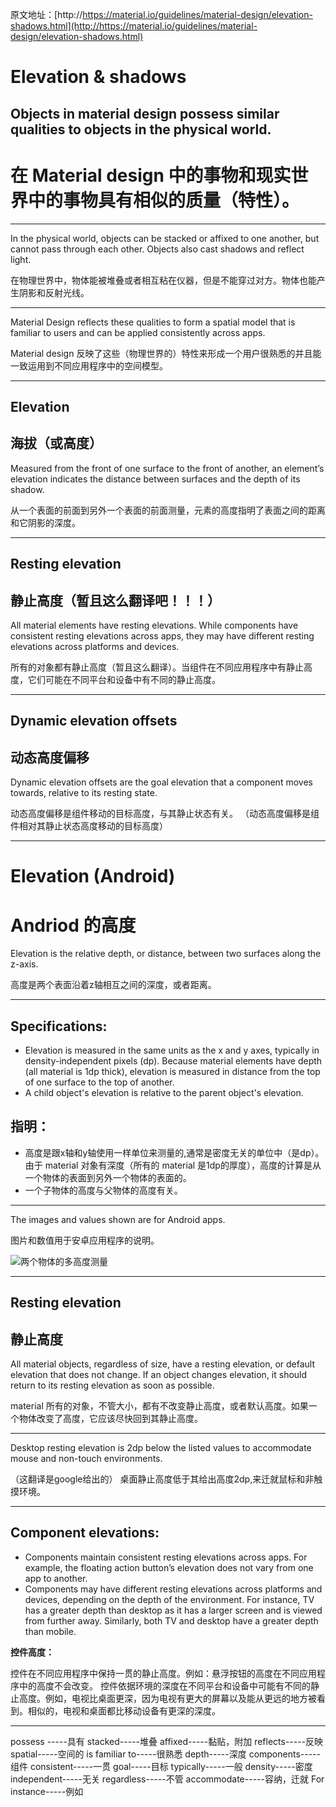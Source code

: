 原文地址：[http://https://material.io/guidelines/material-design/elevation-shadows.html](http://https://material.io/guidelines/material-design/elevation-shadows.html)

# Elevation & shadows #

## Objects in material design possess similar qualities to objects in the physical world. ##
# 在 Material design 中的事物和现实世界中的事物具有相似的质量（特性）。 #

-----------------------------------------------

In the physical world, objects can be stacked or affixed to one another, but cannot pass through each other. Objects also cast shadows and reflect light.

在物理世界中，物体能被堆叠或者相互粘在仪器，但是不能穿过对方。物体也能产生阴影和反射光线。

----------------------------------------------

Material Design reflects these qualities to form a spatial model that is familiar to users and can be applied consistently across apps.

Material design 反映了这些（物理世界的）特性来形成一个用户很熟悉的并且能一致运用到不同应用程序中的空间模型。

----------------------------------------------

## Elevation ##
## 海拔（或高度） ##

Measured from the front of one surface to the front of another, an element’s elevation indicates the distance between surfaces and the depth of its shadow.

从一个表面的前面到另外一个表面的前面测量，元素的高度指明了表面之间的距离和它阴影的深度。

---------------------------------------------

## Resting elevation ##
## 静止高度（暂且这么翻译吧！！！） ##

All material elements have resting elevations. While components have consistent resting elevations across apps, they may have different resting elevations across platforms and devices.

所有的对象都有静止高度（暂且这么翻译）。当组件在不同应用程序中有静止高度，它们可能在不同平台和设备中有不同的静止高度。

---------------------------------------------------

## Dynamic elevation offsets ##
## 动态高度偏移 ##

Dynamic elevation offsets are the goal elevation that a component moves towards, relative to its resting state.

动态高度偏移是组件移动的目标高度，与其静止状态有关。
（动态高度偏移是组件相对其静止状态高度移动的目标高度）

---------------------------------------------------

# Elevation (Android) #
# Andriod 的高度 #

Elevation is the relative depth, or distance, between two surfaces along the z-axis.

高度是两个表面沿着z轴相互之间的深度，或者距离。

-----------------------------------------

**Specifications:**
- 
- Elevation is measured in the same units as the x and y axes, typically in density-independent pixels (dp). Because material elements have depth (all material is 1dp thick), elevation is measured in distance from the top of one surface to the top of another.
- A child object's elevation is relative to the parent object's elevation.

**指明：**
-
- 高度是跟x轴和y轴使用一样单位来测量的,通常是密度无关的单位中（是dp）。由于 material 对象有深度（所有的 material 是1dp的厚度），高度的计算是从一个物体的表面到另外一个物体的表面的。
- 一个子物体的高度与父物体的高度有关。

---------------------------------------------------

The images and values shown are for Android apps.

图片和数值用于安卓应用程序的说明。

![两个物体的多高度测量](https://storage.googleapis.com/material-design/publish/material_v_12/assets/0B6Okdz75tqQsTVdGcm1LX0dVeGM/whatismaterial-3d-elevation1.png)

--------------------------------------------------

## Resting elevation ##
## 静止高度 ##

All material objects, regardless of size, have a resting elevation, or default elevation that does not change. If an object changes elevation, it should return to its resting elevation as soon as possible.

material 所有的对象，不管大小，都有不改变静止高度，或者默认高度。如果一个物体改变了高度，它应该尽快回到其静止高度。

-------------------------------------------------

Desktop resting elevation is 2dp below the listed values to accommodate mouse and non-touch environments.

（这翻译是google给出的）
桌面静止高度低于其给出高度2dp,来迁就鼠标和非触摸环境。

-------------------------------------------------

**Component elevations:**
- 
- Components maintain consistent resting elevations across apps. For example, the floating action button’s elevation does not vary from one app to another.
- Components may have different resting elevations across platforms and devices, depending on the depth of the environment. For instance, TV has a greater depth than desktop as it has a larger screen and is viewed from further away. Similarly, both TV and desktop have a greater depth than mobile.

**控件高度：**

控件在不同应用程序中保持一贯的静止高度。例如：悬浮按钮的高度在不同应用程序中的高度不会改变。
控件依据环境的深度在不同平台和设备中可能有不同的静止高度。例如，电视比桌面更深，因为电视有更大的屏幕以及能从更远的地方被看到。相似的，电视和桌面都比移动设备有更深的深度。

----------------------------------------------------
possess -----具有
stacked-----堆叠
affixed-----黏贴，附加
reflects-----反映
spatial-----空间的
is familiar to-----很熟悉
depth-----深度
components-----组件
consistent-----一贯
goal-----目标
typically-----一般
density-----密度
independent-----无关
regardless-----不管
accommodate-----容纳，迁就
For instance-----例如